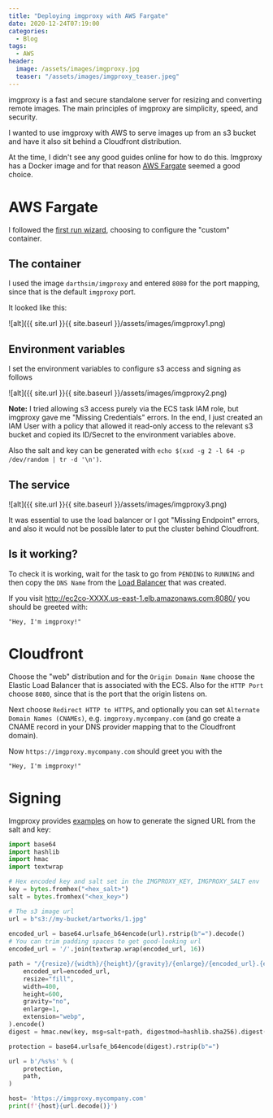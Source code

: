 ```yaml
---
title: "Deploying imgproxy with AWS Fargate"
date: 2020-12-24T07:19:00
categories:
  - Blog
tags:
  - AWS
header:
  image: /assets/images/imgproxy.jpg
  teaser: "/assets/images/imgproxy_teaser.jpeg"
---
```


imgproxy is a fast and secure standalone server for resizing and converting remote images. The main principles of imgproxy are simplicity, speed, and security.

I wanted to use imgproxy with AWS to serve images up from an s3 bucket and have it also sit behind a Cloudfront distribution.

At the time, I didn't see any good guides online for how to do this. Imgproxy has a Docker image and for that reason [AWS Fargate](https://aws.amazon.com/fargate) seemed a good choice.

# AWS Fargate

I followed the [first run wizard](https://console.aws.amazon.com/ecs/home?region=us-east-1#/firstRun), choosing to configure the "custom" container.

## The container

I used the image `darthsim/imgproxy` and entered `8080` for the port mapping, since that is the default `imgproxy` port.

It looked like this:

![alt]({{ site.url }}{{ site.baseurl }}/assets/images/imgproxy1.png)

## Environment variables

I set the environment variables to configure s3 access and signing as follows

![alt]({{ site.url }}{{ site.baseurl }}/assets/images/imgproxy2.png)

**Note:** I tried allowing s3 access purely via the ECS task IAM role, but imgproxy gave me "Missing Credentials" errors. In the end, I just created an IAM User with a policy that allowed it read-only access to the relevant s3 bucket and copied its ID/Secret to the environment variables above.

Also the salt and key can be generated with `echo $(xxd -g 2 -l 64 -p /dev/random | tr -d '\n')`.

## The service

![alt]({{ site.url }}{{ site.baseurl }}/assets/images/imgproxy3.png)

It was essential to use the load balancer or I got "Missing Endpoint" errors, and also it would not be possible later to put the cluster behind Cloudfront.

## Is it working?

To check it is working, wait for the task to go from `PENDING` to `RUNNING` and then copy the `DNS Name` from the [Load Balancer](https://console.aws.amazon.com/ec2/v2/home?region=us-east-1#LoadBalancers:sort=loadBalancerName) that was created.

If you visit http://ec2co-XXXX.us-east-1.elb.amazonaws.com:8080/ you should be greeted with:

```
"Hey, I'm imgproxy!"
```

# Cloudfront

Choose the "web" distribution and for the `Origin Domain Name` choose the Elastic Load Balancer that is associated with the ECS. Also for the `HTTP Port` choose `8080`, since that is the port that the origin listens on.

Next choose `Redirect HTTP to HTTPS`, and optionally you can set `Alternate Domain Names (CNAMEs)`, e.g. `imgproxy.mycompany.com` (and go create a CNAME record in your DNS provider mapping that to the Cloudfront domain).

Now `https://imgproxy.mycompany.com` should greet you with the 

```
"Hey, I'm imgproxy!"
```

# Signing

Imgproxy provides [examples](https://github.com/imgproxy/imgproxy/blob/master/examples/signature.py) on how to generate the signed URL from the salt and key:

```python
import base64
import hashlib
import hmac
import textwrap

# Hex encoded key and salt set in the IMGPROXY_KEY, IMGPROXY_SALT env
key = bytes.fromhex("<hex_salt>")
salt = bytes.fromhex("<hex_key>")

# The s3 image url
url = b"s3://my-bucket/artworks/1.jpg"
    
encoded_url = base64.urlsafe_b64encode(url).rstrip(b"=").decode()
# You can trim padding spaces to get good-looking url
encoded_url = '/'.join(textwrap.wrap(encoded_url, 16))

path = "/{resize}/{width}/{height}/{gravity}/{enlarge}/{encoded_url}.{extension}".format(
    encoded_url=encoded_url,
    resize="fill",
    width=400,
    height=600,
    gravity="no",
    enlarge=1,
    extension="webp",
).encode()
digest = hmac.new(key, msg=salt+path, digestmod=hashlib.sha256).digest()

protection = base64.urlsafe_b64encode(digest).rstrip(b"=")

url = b'/%s%s' % (
    protection,
    path,
)

host= 'https://imgproxy.mycompany.com'
print(f'{host}{url.decode()}')
```